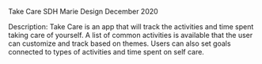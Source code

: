 Take Care
SDH Marie Design
December 2020

Description: Take Care is an app that will track the activities and time spent taking care of yourself. A list of common activities is available that the user can customize and track based on themes. Users can also set goals connected to types of activities and time spent on self care. 